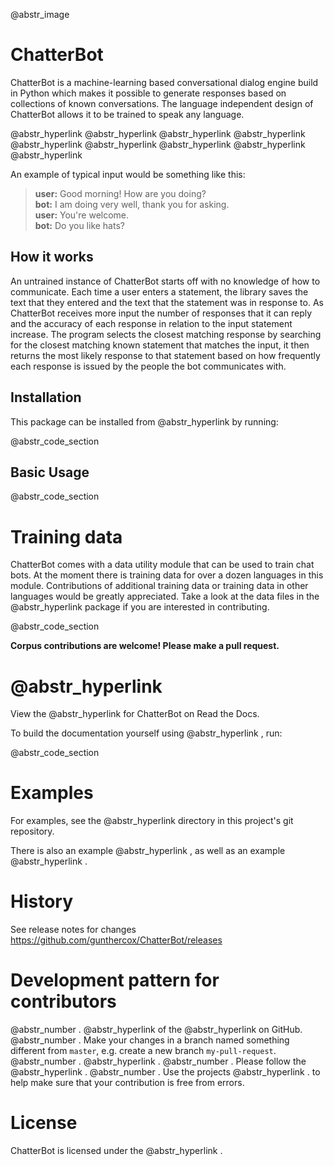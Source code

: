 @abstr_image 

# ChatterBot

ChatterBot is a machine-learning based conversational dialog engine build in Python which makes it possible to generate responses based on collections of known conversations. The language independent design of ChatterBot allows it to be trained to speak any language.

@abstr_hyperlink @abstr_hyperlink @abstr_hyperlink @abstr_hyperlink @abstr_hyperlink @abstr_hyperlink @abstr_hyperlink @abstr_hyperlink @abstr_hyperlink 

An example of typical input would be something like this:

> **user:** Good morning! How are you doing?   
>  **bot:** I am doing very well, thank you for asking.   
>  **user:** You're welcome.   
>  **bot:** Do you like hats? 

## How it works

An untrained instance of ChatterBot starts off with no knowledge of how to communicate. Each time a user enters a statement, the library saves the text that they entered and the text that the statement was in response to. As ChatterBot receives more input the number of responses that it can reply and the accuracy of each response in relation to the input statement increase. The program selects the closest matching response by searching for the closest matching known statement that matches the input, it then returns the most likely response to that statement based on how frequently each response is issued by the people the bot communicates with.

## Installation

This package can be installed from @abstr_hyperlink by running:

@abstr_code_section 

## Basic Usage

@abstr_code_section 

# Training data

ChatterBot comes with a data utility module that can be used to train chat bots. At the moment there is training data for over a dozen languages in this module. Contributions of additional training data or training data in other languages would be greatly appreciated. Take a look at the data files in the @abstr_hyperlink package if you are interested in contributing.

@abstr_code_section 

**Corpus contributions are welcome! Please make a pull request.**

#  @abstr_hyperlink 

View the @abstr_hyperlink for ChatterBot on Read the Docs.

To build the documentation yourself using @abstr_hyperlink , run:

@abstr_code_section 

# Examples

For examples, see the @abstr_hyperlink directory in this project's git repository.

There is also an example @abstr_hyperlink , as well as an example @abstr_hyperlink .

# History

See release notes for changes https://github.com/gunthercox/ChatterBot/releases

# Development pattern for contributors

@abstr_number . @abstr_hyperlink of the @abstr_hyperlink on GitHub. @abstr_number . Make your changes in a branch named something different from `master`, e.g. create a new branch `my-pull-request`. @abstr_number . @abstr_hyperlink . @abstr_number . Please follow the @abstr_hyperlink . @abstr_number . Use the projects @abstr_hyperlink . to help make sure that your contribution is free from errors.

# License

ChatterBot is licensed under the @abstr_hyperlink .
